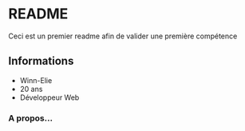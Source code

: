 # README

Ceci est un premier readme afin de valider une première compétence

## Informations

- Winn-Elie
- 20 ans
- Développeur Web

### A propos...
